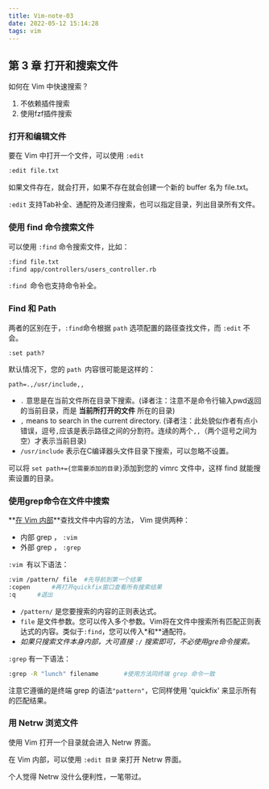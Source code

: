 ```yaml
---
title: Vim-note-03
date: 2022-05-12 15:14:28
tags: vim
---
```


## 第 3 章 打开和搜索文件

如何在 Vim 中快速搜索？

1. 不依赖插件搜索
2. 使用fzf插件搜索

### 打开和编辑文件

要在 Vim 中打开一个文件，可以使用 `:edit`

```bash
:edit file.txt
```

如果文件存在，就会打开，如果不存在就会创建一个新的 buffer 名为 file.txt。

`:edit` 支持Tab补全、通配符及递归搜索，也可以指定目录，列出目录所有文件。

### 使用 find 命令搜索文件

可以使用 `:find` 命令搜索文件，比如：

```bash
:find file.txt
:find app/controllers/users_controller.rb
```

`:find `命令也支持命令补全。

### Find 和 Path

两者的区别在于，`:find`命令根据 `path` 选项配置的路径查找文件，而 `:edit` 不会。

```
:set path?
```

默认情况下，您的 `path `内容很可能是这样的：

```
path=.,/usr/include,,
```

- `.` 意思是在当前文件所在目录下搜索。(译者注：注意不是命令行输入pwd返回的当前目录，而是 **当前所打开的文件** 所在的目录)
- `,` means to search in the current directory. (译者注：此处貌似作者有点小错误，逗号`,`应该是表示路径之间的分割符。连续的两个`,,`（两个逗号之间为空）才表示当前目录)
- `/usr/include` 表示在C编译器头文件目录下搜索，可以忽略不设置。

可以将 `set path+={您需要添加的目录}`添加到您的 vimrc 文件中，这样 find 就能搜索设置的目录。

### 使用grep命令在文件中搜索

**<u>在 Vim 内部</u>**查找文件中内容的方法， Vim 提供两种：

- 内部 grep ， `:vim`
- 外部 grep ， `:grep`

`:vim `有以下语法：

```bash
:vim /pattern/ file  #先导航到第一个结果
:copen		#再打开quickfix窗口查看所有搜索结果
:q		#退出
```

- `/pattern/` 是您要搜索的内容的正则表达式。
- `file` 是文件参数。您可以传入多个参数。Vim将在文件中搜索所有匹配正则表达式的内容。类似于`:find`，您可以传入*和**通配符。
- *如果只搜索文件本身内部，大可直接 `:/` 搜索即可，不必使用gre命令搜索。*

`:grep` 有一下语法：

```bash
:grep -R "lunch" filename		#使用方法同终端 grep 命令一致
```

注意它遵循的是终端 grep 的语法`"pattern"`，它同样使用 'quickfix' 来显示所有的匹配结果。

### 用 Netrw 浏览文件

使用 Vim 打开一个目录就会进入 Netrw 界面。

在 Vim 内部，可以使用 `:edit 目录` 来打开 Netrw 界面。

个人觉得 Netrw 没什么便利性，一笔带过。

